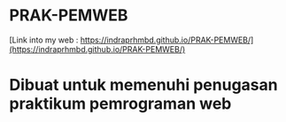 # PRAK-PEMWEB
[Link into my web : https://indraprhmbd.github.io/PRAK-PEMWEB/](https://indraprhmbd.github.io/PRAK-PEMWEB/)
# Dibuat untuk memenuhi penugasan praktikum pemrograman web
